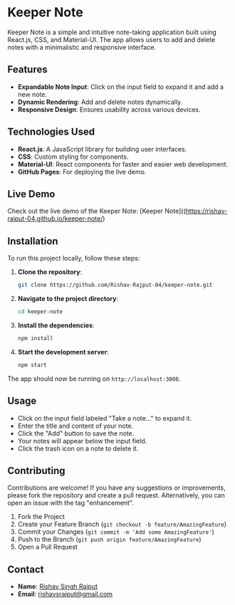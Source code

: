 # Keeper Note

Keeper Note is a simple and intuitive note-taking application built using React.js, CSS, and Material-UI. The app allows users to add and delete notes with a minimalistic and responsive interface.

## Features

- **Expandable Note Input**: Click on the input field to expand it and add a new note.
- **Dynamic Rendering**: Add and delete notes dynamically.
- **Responsive Design**: Ensures usability across various devices.

## Technologies Used

- **React.js**: A JavaScript library for building user interfaces.
- **CSS**: Custom styling for components.
- **Material-UI**: React components for faster and easier web development.
- **GitHub Pages**: For deploying the live demo.

## Live Demo

Check out the live demo of the Keeper Note: [Keeper Note]((https://rishav-rajput-04.github.io/keeper-note/)

## Installation

To run this project locally, follow these steps:

1. **Clone the repository**:
    ```bash
    git clone https://github.com/Rishav-Rajput-04/keeper-note.git
    ```

2. **Navigate to the project directory**:
    ```bash
    cd keeper-note
    ```

3. **Install the dependencies**:
    ```bash
    npm install
    ```

4. **Start the development server**:
    ```bash
    npm start
    ```

The app should now be running on `http://localhost:3000`.

## Usage

- Click on the input field labeled "Take a note..." to expand it.
- Enter the title and content of your note.
- Click the "Add" button to save the note.
- Your notes will appear below the input field.
- Click the trash icon on a note to delete it.

## Contributing

Contributions are welcome! If you have any suggestions or improvements, please fork the repository and create a pull request. Alternatively, you can open an issue with the tag "enhancement".

1. Fork the Project
2. Create your Feature Branch (`git checkout -b feature/AmazingFeature`)
3. Commit your Changes (`git commit -m 'Add some AmazingFeature'`)
4. Push to the Branch (`git push origin feature/AmazingFeature`)
5. Open a Pull Request


## Contact

- **Name**: [Rishav Singh Rajput](https://github.com/Rishav-Rajput-04)
- **Email**: rishavsrajput@gmail.com

